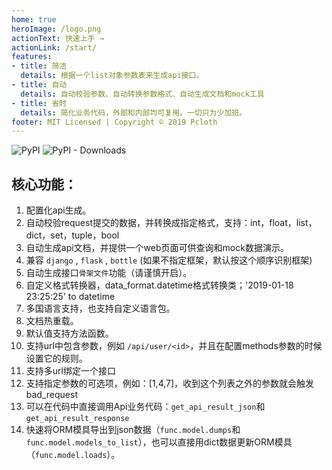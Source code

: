 ```yaml
---
home: true
heroImage: /logo.png
actionText: 快速上手 →
actionLink: /start/
features:
- title: 简洁
  details: 根据一个list对象参数表来生成api接口。
- title: 自动
  details: 自动校验参数、自动转换参数格式、自动生成文档和mock工具
- title: 省时
  details: 简化业务代码，外部和内部均可复用。一切只为少加班。
footer: MIT Licensed | Copyright © 2019 Pcloth
---
```


![PyPI](https://img.shields.io/pypi/v/api-shop?logo=api-shop) ![PyPI - Downloads](https://img.shields.io/pypi/dm/api-shop)

## **核心功能：**
1. 配置化api生成。
2. 自动校验request提交的数据，并转换成指定格式，支持：int，float，list，dict，set，tuple，bool
3. 自动生成api文档，并提供一个web页面可供查询和mock数据演示。
4. 兼容 `django` , `flask` , `bottle` (如果不指定框架，默认按这个顺序识别框架)
5. 自动生成接口`骨架文件`功能（请谨慎开启）。
6. 自定义格式转换器，data_format.datetime格式转换类；'2019-01-18 23:25:25' to datetime
7. 多国语言支持，也支持自定义语言包。
8. 文档热重载。
9. 默认值支持方法函数。
10. 支持url中包含参数，例如 `/api/user/<id>`，并且在配置methods参数的时候设置它的规则。
11. 支持多url绑定一个接口
12. 支持指定参数的可选项，例如：[1,4,7]，收到这个列表之外的参数就会触发bad_request
13. 可以在代码中直接调用Api业务代码：`get_api_result_json`和`get_api_result_response`
14. 快速将ORM模具导出到json数据（`func.model.dumps`和`func.model.models_to_list`），也可以直接用dict数据更新ORM模具（`func.model.loads`）。
